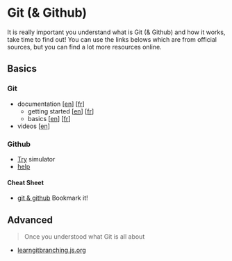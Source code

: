 # Git (& Github)

It is really important you understand what is Git (& Github) and how it works, take time to find out!
You can use the links belows which are from official sources, but you can find a lot more resources online. 

## Basics

### Git
- documentation [[en](https://git-scm.com/book/en/v2/)] [[fr](https://git-scm.com/book/fr/v2/)]
  - getting started [[en](https://git-scm.com/book/en/v2/Getting-Started-About-Version-Control)] [[fr](https://git-scm.com/book/fr/v2/D%C3%A9marrage-rapide-%C3%80-propos-de-la-gestion-de-version)]
  - basics [[en](https://git-scm.com/book/en/v2/Git-Basics-Getting-a-Git-Repository)] [[fr](https://git-scm.com/book/fr/v2/Les-bases-de-Git-D%C3%A9marrer-un-d%C3%A9p%C3%B4t-Git)]
- videos [[en](https://git-scm.com/videos)]

### Github
- [Try](https://try.github.io) simulator
- [help](https://help.github.com/articles/git-and-github-learning-resources)

#### Cheat Sheet
- [git & github](https://services.github.com/on-demand/downloads/github-git-cheat-sheet.pdf) Bookmark it!


## Advanced
> Once you understood what Git is all about
- [learngitbranching.js.org](https://learngitbranching.js.org/) 
